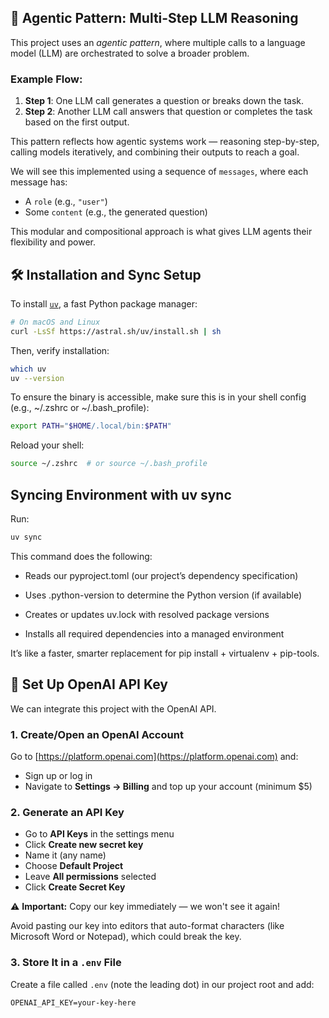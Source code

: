 ## 🤖 Agentic Pattern: Multi-Step LLM Reasoning

This project uses an *agentic pattern*, where multiple calls to a language model (LLM) are orchestrated to solve a broader problem.

### Example Flow:

1. **Step 1**: One LLM call generates a question or breaks down the task.
2. **Step 2**: Another LLM call answers that question or completes the task based on the first output.

This pattern reflects how agentic systems work — reasoning step-by-step, calling models iteratively, and combining their outputs to reach a goal.

We will see this implemented using a sequence of `messages`, where each message has:
- A `role` (e.g., `"user"`)
- Some `content` (e.g., the generated question)

This modular and compositional approach is what gives LLM agents their flexibility and power.



## 🛠 Installation and Sync Setup

To install [`uv`](https://github.com/astral-sh/uv), a fast Python package manager:

```bash
# On macOS and Linux
curl -LsSf https://astral.sh/uv/install.sh | sh
```

Then, verify installation:

```bash
which uv
uv --version
```

To ensure the binary is accessible, make sure this is in your shell config (e.g., ~/.zshrc or ~/.bash_profile):

```bash
export PATH="$HOME/.local/bin:$PATH"
```

Reload your shell:

```bash
source ~/.zshrc  # or source ~/.bash_profile
```

## Syncing Environment with uv sync

Run:

```bash
uv sync
```

This command does the following:

- Reads our pyproject.toml (our project’s dependency specification)

- Uses .python-version to determine the Python version (if available)

- Creates or updates uv.lock with resolved package versions

- Installs all required dependencies into a managed environment

It’s like a faster, smarter replacement for pip install + virtualenv + pip-tools.


## 🔐 Set Up OpenAI API Key 

We can integrate this project with the OpenAI API.

### 1. Create/Open an OpenAI Account
Go to [https://platform.openai.com](https://platform.openai.com) and:
- Sign up or log in
- Navigate to **Settings → Billing** and top up your account (minimum $5)

### 2. Generate an API Key
- Go to **API Keys** in the settings menu
- Click **Create new secret key**
- Name it (any name)
- Choose **Default Project**
- Leave **All permissions** selected
- Click **Create Secret Key**

⚠️ **Important:** Copy our key immediately — we won't see it again!

Avoid pasting our key into editors that auto-format characters (like Microsoft Word or Notepad), which could break the key.

### 3. Store It in a `.env` File

Create a file called `.env` (note the leading dot) in our project root and add:

```env
OPENAI_API_KEY=your-key-here
```









